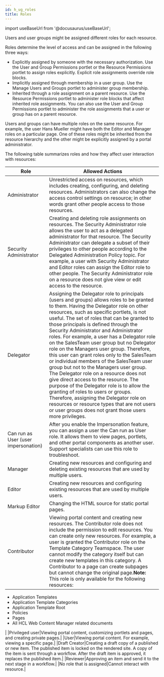 ```yaml
---
id: h_ug_roles
title: Roles
---
```

import useBaseUrl from '@docusaurus/useBaseUrl';



Users and user groups might be assigned different roles for each resource.

Roles determine the level of access and can be assigned in the following three ways:

-   Explicitly assigned by someone with the necessary authorization. Use the User and Group Permissions portlet or the Resource Permissions portlet to assign roles explicitly. Explicit role assignments override role blocks.
-   Implicitly assigned through membership in a user group. Use the Manage Users and Groups portlet to administer group membership.
-   Inherited through a role assignment on a parent resource. Use the Resource Permissions portlet to administer role blocks that affect inherited role assignments. You can also use the User and Group Permissions portlet to administer the role assignments that a user or group has on a parent resource.

Users and groups can have multiple roles on the same resource. For example, the user Hans Mueller might have both the Editor and Manager roles on a particular page. One of these roles might be inherited from the resource hierarchy and the other might be explicitly assigned by a portal administrator.

The following table summarizes roles and how they affect user interaction with resources:

|Role|Allowed Actions|
|----|---------------|
|Administrator|Unrestricted access on resources, which includes creating, configuring, and deleting resources. Administrators can also change the access control settings on resource; in other words grant other people access to those resources.|
|Security Administrator|Creating and deleting role assignments on resources. The Security Administrator role allows the user to act as a delegated administrator for that resource. The Security Administrator can delegate a subset of their privileges to other people according to the Delegated Administration Policy topic. For example, a user with Security Administrator and Editor roles can assign the Editor role to other people. The Security Administrator role on a resource does not give view or edit access to the resource.|
|Delegator|Assigning the Delegator role to principals \(users and groups\) allows roles to be granted to them. Having the Delegator role on other resources, such as specific portlets, is not useful. The set of roles that can be granted to those principals is defined through the Security Administrator and Administrator roles. For example, a user has a Delegator role on the SalesTeam user group but no Delegator role on the Managers user group. Therefore, this user can grant roles only to the SalesTeam or individual members of the SalesTeam user group but not to the Managers user group. The Delegator role on a resource does not give direct access to the resource. The purpose of the Delegator role is to allow the granting of roles to users or groups. Therefore, assigning the Delegator role on resources or resource types that are not users or user groups does not grant those users more privileges.|
|Can run as User \(user impersonation\)|After you enable the Impersonation feature, you can assign a user the Can run as User role. It allows them to view pages, portlets, and other portal components as another user. Support specialists can use this role to troubleshoot.|
|Manager|Creating new resources and configuring and deleting existing resources that are used by multiple users.|
|Editor|Creating new resources and configuring existing resources that are used by multiple users.|
|Markup Editor|Changing the HTML source for static portal pages.|
|Contributor|Viewing portal content and creating new resources. The Contributor role does not include the permission to edit resources. You can create only new resources. For example, a user is granted the Contributor role on the Template Category Teamspace. The user cannot modify the category itself but can create new templates in this category. A Contributor to a page can create subpages but cannot change the original page.**Note:** This role is only available for the following resources:

-   Application Templates
-   Application Template Categories
-   Application Template Root
-   Policies
-   Pages
-   All HCL Web Content Manager related documents

|
|Privileged user|Viewing portal content, customizing portlets and pages, and creating private pages.|
|User|Viewing portal content. For example, viewing a specific page.|
|Draft Creator|Creating a draft copy of a published or new item. The published item is locked on the rendered site. A copy of the item is sent through a workflow. After the draft item is approved, it replaces the published item.|
|Reviewer|Approving an item and send it to the next stage in a workflow.|
|No role that is assigned|Cannot interact with resource.|

